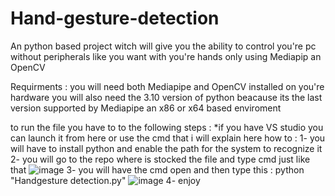 # Hand-gesture-detection
An python based project witch will give you the ability to control you're pc without peripherals like you want with you're hands only using Mediapip an OpenCV

Requirments :
you will need both Mediapipe and OpenCV installed on you're hardware 
you will also need the 3.10 version of python beacause its the last version supported by Mediapipe
an x86 or x64 based enviroment

to run the file you have to to the following steps :
*if you have VS studio you can launch it from here or use the cmd that i will explain here how to :
1- you will have to install python and enable the path for the system to recognize it                                                                   
2- you will go to the repo where is stocked the file and type cmd just like that 
![image](https://github.com/user-attachments/assets/c3996cc0-7aba-45f1-96e2-e23273aab017)
3- you will have the cmd open and then type this : python "Handgesture detection.py"
![image](https://github.com/user-attachments/assets/90b5f703-f8c8-4502-bb87-315305097559)
4- enjoy



